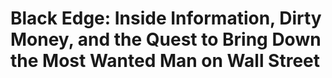 # Black Edge: Inside Information, Dirty Money, and the Quest to Bring Down the Most Wanted Man on Wall Street

## 

